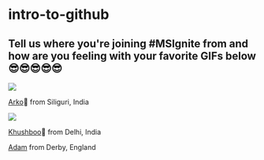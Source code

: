 # intro-to-github

## Tell us where you're joining #MSIgnite from and how are you feeling with your favorite GIFs below 😎😎😎😎😎
![](https://media.giphy.com/media/l41JK10Ccw26RV9PW/giphy.gif)

[Arko](https://twitter.com/arkodyutisaha)📍 from Siliguri, India 

![](https://media.giphy.com/media/11sBLVxNs7v6WA/giphy.gif)

[Khushboo](https://twitter.com/khushbooverma_)📍 from Delhi, India 

[Adam](https://www.google.com/imgres?imgurl=https%3A%2F%2Fmedia3.giphy.com%2Fmedia%2Fl1J9vjZgVNYsSTTeo%2Fgiphy.gif&imgrefurl=https%3A%2F%2Fgiphy.com%2Fgifs%2Fwillandgrace-season-5-nbc-l1J9vjZgVNYsSTTeo&tbnid=HfknnbfLPb-xEM&vet=12ahUKEwic1tv47IHsAhUK-BoKHechBPEQMygJegUIARCeAg..i&docid=jucgEihvuGE_-M&w=490&h=490&q=gif%20excited&ved=2ahUKEwic1tv47IHsAhUK-BoKHechBPEQMygJegUIARCeAg) from Derby, England

